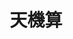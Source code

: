 ---
title:          天機算
slug:           acod

names:
  english:      A Change of Destiny
  previous:
genre:          古裝
episodes:       20
broadcast:
  start:        2007-04-16
  end:          2007-05-11
producer:       徐遇安
starring:       馬浚偉、陳浩民、楊思琦、<mark>李施嬅</mark>、元華
synopsis:       香燭商家之子葉楊（陳浩民）對民間流傳可預知未來、助人趨吉避凶的《推背圖》大感興趣，袁喜（馬浚偉）見機不可失，以假的《推背圖》向他斂財，結果給真的《推背圖》傳人、易名雲中鶴（元華）的李承天揭穿。原來當年承天曾向趙匡胤（郭峰）出示《推背圖》，助他登上帝位。承天深諳相術，先後收了葉楊和袁喜為徒，望將畢生所學傾囊相授；葉楊其後被另一玄學高人南方問（劉江）利用。葉楊從南方問口中知道自己原來是前朝皇族之後，於是運用術數，誓要推翻宋太祖，重奪帝位……
role:           lead

characters:
  -
    fullname:       心怡
    age:            24
    identity:       公主趙菲之侍婢
    appearance:     3-20
    personality:    樂天活潑，處事靈巧，心思慎密，待人以誠，觀人於微。重情義，用情專一，為了所鍾情之人，甘願忍受一切痛苦，甚至犧牲自己。
    background:     當今公主趙菲之侍婢，服侍在則，趙菲發現心怡允文允武，處事又細心，而且待人赤誠，故與心怡頗投契，視如親妹。心怡亦視趙菲如親人，事事關心，及後得知趙菲不滿父皇為自己安排婚事，便幫趙菲避出皇宮，尋找真愛。
    happenings:     機緣巧合下，與趙菲一同逅邂葉楊，趙菲對葉楊一見鍾情，而怡心本來亦對葉楊有好感，可是當發現趙菲鍾情對葉楊，便剋制自己對葉楊之感情，更與趙菲一同在千里工場工作，希望藉此接近葉楊。為了讓葉楊鍾愛趙菲，更為趙菲奔走，了解葉楊之一切，為趙菲與葉楊製造機會，欲成其二人之好事，誰知當心怡越了解葉楊，自己反而不自覺墜入情網，及後更發現原來葉楊喜歡的竟是自己，心怡更不知如何面對趙菲，但最終念著與趙菲多年之情誼，決定犧牲自己，成全趙菲與葉楊，誰知造物弄人，心怡對葉楊之情，被趙菲得悉，趙菲為此向心怡大興問罪之師，令心怡有苦自知，只好逆來順受，一波未平，一波又起，心怡竟發覺葉楊對自己只是虛情假意，竟是一個薄倖之徒，大受打擊。<br>及後心怡得知葉楊要做皇帝，心怡得知其實葉楊只是借駙馬身份，接近匡胤，目的只是一心做皇帝，所以全心欺騙趙菲感情，心怡為此大為震驚。葉楊欲真情打動心怡，協助自己登基為皇，心怡內心矛盾不已，在情與義之間，心怡最後選擇忠於自己良知，不肯出賣多年視自己為親妹的趙菲，更離開了葉楊。<br>然而心怡其實一直對葉楊念念不忘，沒有真正離開過葉楊，只是暗中留意葉楊的一舉一動，最後當發現葉楊一敗塗地，皇帝夢碎，大受打擊下，變得瘋癲之時，心怡仍不對葉楊不離不棄。
---
